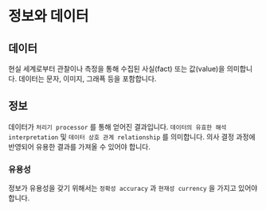 # 정보와 데이터
## 데이터
현실 세계로부터 관찰이나 측정을 통해 수집된 사실(fact) 또는 값(value)을 의미합니다. 데이터는 문자, 이미지, 그래픅 등을 포함합니다.
## 정보
데이터가 `처리기 processor` 를 통해 얻어진 결과입니다. `데이터의 유효한 해석 interpretation` 및 `데이터 상호 관계 relationship` 를 의미합니다. 의사 결정 과정에 반영되어 유용한 결과를 가져올 수 있어야 합니다. 
### 유용성
정보가 유용성을 갖기 위해서는 `정확성 accuracy` 과 `현재성 currency` 을 가지고 있어야 합니다. 